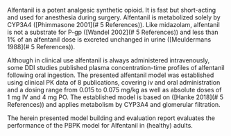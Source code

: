 Alfentanil is a potent analgesic synthetic opioid. It is fast but short-acting and used for anesthesia during surgery. Alfentanil is metabolized solely by CYP3A4 ([Phimmasone 2001](# 5 References)). Like midazolam, alfentanil is not a substrate for P-gp ([Wandel 2002](# 5 References)) and less than 1% of an alfentanil dose is excreted unchanged in urine ([Meuldermans 1988](# 5 References)).

Although in clinical use alfentanil is always administered intravenously, some DDI studies published plasma concentration-time profiles of alfentanil following oral ingestion. The presented alfentanil model was established using clinical PK data of 8 publications, covering iv and oral administration and a dosing range from 0.015 to 0.075 mg/kg as well as absolute doses of 1 mg IV and 4 mg PO. The established model is based on ([Hanke 2018](# 5 References)) and applies metabolism by CYP3A4 and glomerular filtration.  

The herein presented model building and evaluation report evaluates the performance of the PBPK model for Alfentanil in (healthy) adults.
